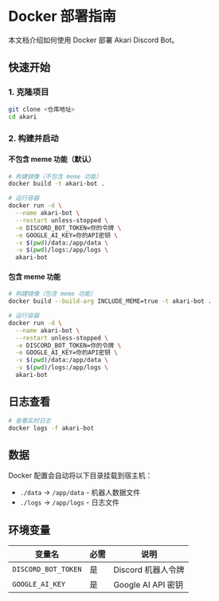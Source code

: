 # Docker 部署指南

本文档介绍如何使用 Docker 部署 Akari Discord Bot。

## 快速开始

### 1. 克隆项目

```bash
git clone <仓库地址>
cd akari
```

### 2. 构建并启动

#### 不包含 meme 功能（默认）

```bash
# 构建镜像（不包含 meme 功能）
docker build -t akari-bot .

# 运行容器
docker run -d \
  --name akari-bot \
  --restart unless-stopped \
  -e DISCORD_BOT_TOKEN=你的令牌 \
  -e GOOGLE_AI_KEY=你的API密钥 \
  -v $(pwd)/data:/app/data \
  -v $(pwd)/logs:/app/logs \
  akari-bot
```

#### 包含 meme 功能

```bash
# 构建镜像（包含 meme 功能）
docker build --build-arg INCLUDE_MEME=true -t akari-bot .

# 运行容器
docker run -d \
  --name akari-bot \
  --restart unless-stopped \
  -e DISCORD_BOT_TOKEN=你的令牌 \
  -e GOOGLE_AI_KEY=你的API密钥 \
  -v $(pwd)/data:/app/data \
  -v $(pwd)/logs:/app/logs \
  akari-bot
```

## 日志查看

```bash
# 查看实时日志
docker logs -f akari-bot
```

## 数据

Docker 配置会自动将以下目录挂载到宿主机：

- `./data` → `/app/data` - 机器人数据文件
- `./logs` → `/app/logs` - 日志文件

## 环境变量

| 变量名 | 必需 | 说明 |
|--------|------|------|
| `DISCORD_BOT_TOKEN` | 是 | Discord 机器人令牌 |
| `GOOGLE_AI_KEY` | 是 | Google AI API 密钥 |

